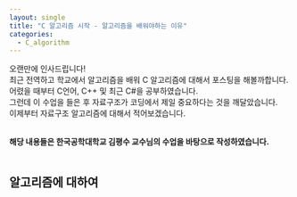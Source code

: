 ```yaml
---
layout: single
title: "C 알고리즘 시작 - 알고리즘을 배워야하는 이유"
categories:
  - C_algorithm
---
```


오랜만에 인사드립니다! <br>
최근 전역하고 학교에서 알고리즘을 배워 C 알고리즘에 대해서 포스팅을 해볼까합니다. <br>
어렸을 때부터 C언어, C++ 및 최근 C#을 공부하였습니다. <br>
그런데 이 수업을 들은 후 자료구조가 코딩에서 제일 중요하다는 것을 깨달았습니다. <br>
이제부터 자료구조 알고리즘에 대해서 적어보겠습니다. <br><br>

**해당 내용들은 한국공학대학교 김평수 교수님의 수업을 바탕으로 작성하였습니다.**<br><br>

## 알고리즘에 대하여
